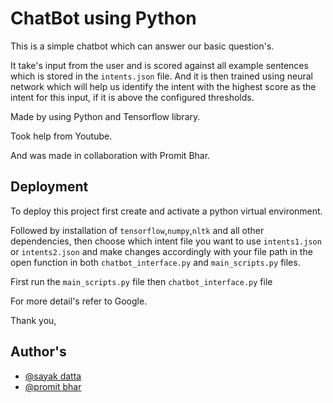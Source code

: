 
# ChatBot using Python 

This is a simple chatbot which can answer our basic question's. 

It take's input from the user and is scored against all example sentences which is stored in the `intents.json` file. And it is then trained using neural network which will help us identify the intent with the highest score as the intent for this input, if it is above the configured thresholds.

Made by using Python and Tensorflow library.

Took help from Youtube. 

And was made in collaboration with Promit Bhar.
## Deployment

To deploy this project first create and activate a python virtual environment.

Followed by installation of `tensorflow`,`numpy`,`nltk` and all other dependencies, then choose which intent file you want to use `intents1.json` or `intents2.json` and make changes accordingly with your file path in the open function in both `chatbot_interface.py` and `main_scripts.py` files.

 First run the `main_scripts.py` file then `chatbot_interface.py` file 

For more detail's refer to Google.

Thank you,

## Author's

- [@sayak datta](https://github.com/datta-sayak)
- [@promit bhar](https://github.com/promit1201)
